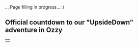 <!-- 
.. link: 
.. description: 
.. tags: 
.. date: 2013/09/07 16:57:13
.. title: Toward Upsidedown
.. slug: toward-upsidedown
-->

... Page filling in progress... :)


## Official countdown to our "UpsideDown" adventure in Ozzy

<table align="center" cellpadding="0" cellspacing="0" class="tr-caption-container" style="margin-left: auto; margin-right: auto; text-align: center;"><tbody>
<tr><td style="text-align: center;">
<script src="../../../files/countdown.js" type="text/javascript"></script>
<script type="application/javascript">
var myCountdown4 = new Countdown({
								 	year: 2013,
									month:12, 
									day:12, 
									hour: 11,
									minute: 30,
									width:500, 
									height:100, 
									rangeHi:"month",
									rangeLo:"minute",
									style:"flip"
									});

</script>
</td></tr>
</tbody></table>

<!--## The blog

You can follow our (little) adventure at

* [The not so loved and not so updated blog](http://upsidedown.brunettoziosi.eu/)
* [Our more updated Google+ page](https://plus.google.com/u/0/111247854072185245270/posts)

## The trip

## The backpack

## Travelling

## Guides

* [Lonely Planet Site](http://www.lonelyplanet.com/australia)
* [Lonely planet guide](http://shop.lonelyplanet.com/pacific/australia-travel-guide-16/)


## Friends

## Tips&Tricks



-->
